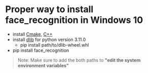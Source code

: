 # Proper way to install face_recognition in Windows 10


* install [Cmake](https://cmake.org/download/), [C++](https://sourceforge.net/projects/mingw/)
* install [dlib](https://github.com/eddiehe99/dlib-whl/blob/a74d822402ee604e011b18b04644450ff9e21303/dlib-19.24.1-cp311-cp311-win_amd64.whl) for python version 3.11.0
  - pip install path/to/dlib-wheel.whl
* pip install face_recognition

>Note: Make sure to add the both paths to **"edit the system environment variables"**
